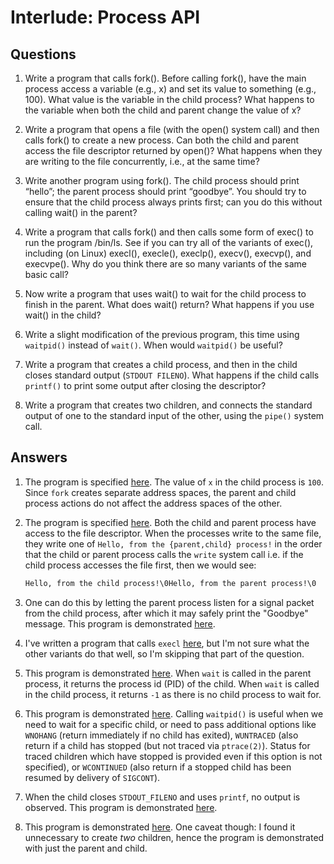 # Interlude: Process API

## Questions

1. Write a program that calls fork(). Before calling fork(), have the main
   process access a variable (e.g., x) and set its value to something (e.g.,
   100). What value is the variable in the child process? What happens to the
   variable when both the child and parent change the value of x?

2. Write a program that opens a file (with the open() system call) and then
   calls fork() to create a new process. Can both the child and parent access
   the file descriptor returned by open()? What happens when they are writing to
   the file concurrently, i.e., at the same time?

3. Write another program using fork(). The child process should print “hello”;
   the parent process should print “goodbye”. You should try to ensure that the
   child process always prints first; can you do this without calling wait() in
   the parent?

4. Write a program that calls fork() and then calls some form of exec() to run
   the program /bin/ls. See if you can try all of the variants of exec(),
   including (on Linux) execl(), execle(), execlp(), execv(), execvp(), and
   execvpe(). Why do you think there are so many variants of the same basic
   call?

5. Now write a program that uses wait() to wait for the child process to finish
   in the parent. What does wait() return? What happens if you use wait() in the
   child?

6. Write a slight modification of the previous program, this time using
   `waitpid()` instead of `wait()`. When would `waitpid()` be useful?

7. Write a program that creates a child process, and then in the child closes
   standard output (`STDOUT FILENO`). What happens if the child calls `printf()`
   to print some output after closing the descriptor?

8. Write a program that creates two children, and connects the standard output
   of one to the standard input of the other, using the `pipe()` system call.

## Answers

1. The program is specified [here](src/1.c). The value of `x` in the child
   process is `100`. Since `fork` creates separate address spaces, the parent
   and child process actions do not affect the address spaces of the other.

2. The program is specified [here](src/2.c). Both the child and parent process
   have access to the file descriptor. When the processes write to the same
   file, they write one of `Hello, from the {parent,child} process!` in the
   order that the child or parent process calls the `write` system call i.e. if
   the child process accesses the file first, then we would see:

   ```txt
   Hello, from the child process!\0Hello, from the parent process!\0
   ```

3. One can do this by letting the parent process listen for a signal packet from
   the child process, after which it may safely print the "Goodbye" message.
   This program is demonstrated [here](src/3.c).

4. I've written a program that calls `execl` [here](src/4.c), but I'm not sure
   what the other variants do that well, so I'm skipping that part of the
   question.

5. This program is demonstrated [here](src/5.c). When `wait` is called in the
   parent process, it returns the process id (PID) of the child. When `wait` is
   called in the child process, it returns `-1` as there is no child process to
   wait for.

6. This program is demonstrated [here](src/6.c). Calling `waitpid()` is useful
   when we need to wait for a specific child, or need to pass additional options
   like `WNOHANG` (return immediately if no child has exited), `WUNTRACED` (also
   return if a child has stopped (but not traced via `ptrace(2)`). Status for
   traced children which have stopped is provided even if this option is not
   specified), or `WCONTINUED` (also return if a stopped child has been resumed
   by delivery of `SIGCONT`).

7. When the child closes `STDOUT_FILENO` and uses `printf`, no output is
   observed. This program is demonstrated [here](src/7.c).

8. This program is demonstrated [here](src/8.c). One caveat though: I found it
   unnecessary to create _two_ children, hence the program is demonstrated with
   just the parent and child.
